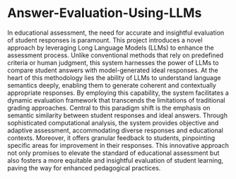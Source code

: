 # Answer-Evaluation-Using-LLMs

In educational assessment, the need for accurate and insightful evaluation of student responses 
is paramount. This project introduces a novel approach by leveraging Long Language Models 
(LLMs) to enhance the assessment process. Unlike conventional methods that rely on 
predefined criteria or human judgment, this system harnesses the power of LLMs to compare 
student answers with model-generated ideal responses. At the heart of this methodology lies the 
ability of LLMs to understand language semantics deeply, enabling them to generate coherent 
and contextually appropriate responses. By employing this capability, the system facilitates a 
dynamic evaluation framework that transcends the limitations of traditional grading 
approaches.
Central to this paradigm shift is the emphasis on semantic similarity between student responses 
and ideal answers. Through sophisticated computational analysis, the system provides objective 
and adaptive assessment, accommodating diverse responses and educational contexts. 
Moreover, it offers granular feedback to students, pinpointing specific areas for improvement 
in their responses. This innovative approach not only promises to elevate the standard of 
educational assessment but also fosters a more equitable and insightful evaluation of student 
learning, paving the way for enhanced pedagogical practices.
